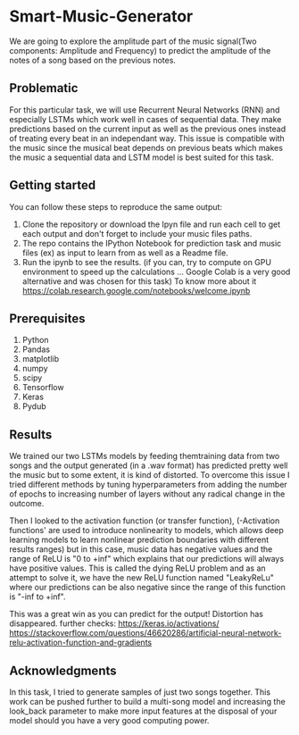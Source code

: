 # Smart-Music-Generator

We are going to explore the amplitude part of the music signal(Two components: Amplitude and Frequency) to predict the amplitude of the notes of a song based on the previous notes.

## Problematic
For this particular task, we will use Recurrent Neural Networks (RNN) and especially LSTMs which work well in cases of sequential data. They make predictions based on the current input as well as the previous ones instead of treating every beat in an independant way. This issue is compatible with the music since the musical beat depends on previous beats which makes the music a sequential data and LSTM model is best suited for this task.  

## Getting started

You can follow these steps to reproduce the same output:

1. Clone the repository or download the Ipyn file and run each cell to get each output and don't forget to include your music files paths.
2. The repo contains the IPython Notebook for prediction task and music files (ex) as input to learn from as well as a Readme file.                      
3. Run the ipynb to see the results. (if you can, try to compute on GPU environment to speed up the calculations ... Google Colab is a very good alternative and was chosen for this task)
To know more about it https://colab.research.google.com/notebooks/welcome.ipynb

## Prerequisites

 1. Python
 2. Pandas
 3. matplotlib
 4. numpy
 5. scipy
 6. Tensorflow
 7. Keras
 8. Pydub

## Results

We trained our two LSTMs models by feeding themtraining data from two songs and the output generated (in a .wav format) has predicted pretty well the music but to some extent, it is kind of distorted. To overcome this issue I tried different methods by tuning hyperparameters from adding the number of epochs to increasing number of layers without any radical change in the outcome.

Then I looked to the activation function (or transfer function), (-Activation functions' are used to introduce nonlinearity to models, which allows deep learning models to learn nonlinear prediction boundaries with different results ranges) but in this case, music data has negative values and the range of ReLU is "0 to +inf" which explains that our predictions will always have positive values. This is called the dying ReLU problem and as an attempt to solve it, we have the new ReLU function named "LeakyReLu" where our predictions can be also negative since the range of this function is "-inf to +inf".

This was a great win as you can predict for the output! Distortion has disappeared.
further checks: 
https://keras.io/activations/
https://stackoverflow.com/questions/46620286/artificial-neural-network-relu-activation-function-and-gradients


## Acknowledgments
In this task, I tried to generate samples of just two songs together. This work can be pushed further to build a multi-song model and increasing the look_back parameter to make more input features at the disposal of your model should you have a very good computing power. 
